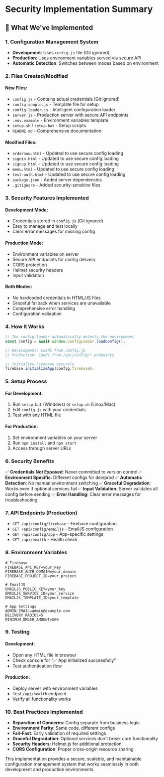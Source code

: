 # Security Implementation Summary

## 🔐 What We've Implemented

### 1. Configuration Management System
- **Development**: Uses `config.js` file (Git ignored)
- **Production**: Uses environment variables served via secure API
- **Automatic Detection**: Switches between modes based on environment

### 2. Files Created/Modified

#### New Files:
- `config.js` - Contains actual credentials (Git ignored)
- `config.sample.js` - Template file for setup
- `config-loader.js` - Intelligent configuration loader
- `server.js` - Production server with secure API endpoints
- `.env.example` - Environment variables template
- `setup.sh` / `setup.bat` - Setup scripts
- `README.md` - Comprehensive documentation

#### Modified Files:
- `ordernow.html` - Updated to use secure config loading
- `signin.html` - Updated to use secure config loading
- `signup.html` - Updated to use secure config loading
- `menu.html` - Updated to use secure config loading
- `test-auth.html` - Updated to use secure config loading
- `package.json` - Added server dependencies
- `.gitignore` - Added security-sensitive files

### 3. Security Features Implemented

#### Development Mode:
- Credentials stored in `config.js` (Git ignored)
- Easy to manage and test locally
- Clear error messages for missing config

#### Production Mode:
- Environment variables on server
- Secure API endpoints for config delivery
- CORS protection
- Helmet security headers
- Input validation

#### Both Modes:
- No hardcoded credentials in HTML/JS files
- Graceful fallback when services are unavailable
- Comprehensive error handling
- Configuration validation

### 4. How It Works

```javascript
// The config loader automatically detects the environment
const config = await window.configLoader.loadConfig();

// Development: Loads from config.js
// Production: Loads from /api/config/* endpoints

// Initialize Firebase securely
firebase.initializeApp(config.firebase);
```

### 5. Setup Process

#### For Development:
1. Run `setup.bat` (Windows) or `setup.sh` (Linux/Mac)
2. Edit `config.js` with your credentials
3. Test with any HTML file

#### For Production:
1. Set environment variables on your server
2. Run `npm install` and `npm start`
3. Access through server URLs

### 6. Security Benefits

✅ **Credentials Not Exposed**: Never committed to version control
✅ **Environment Specific**: Different configs for dev/prod
✅ **Automatic Detection**: No manual environment switching
✅ **Graceful Degradation**: Works even if optional services fail
✅ **Input Validation**: Server validates all config before sending
✅ **Error Handling**: Clear error messages for troubleshooting

### 7. API Endpoints (Production)

- `GET /api/config/firebase` - Firebase configuration
- `GET /api/config/emailjs` - EmailJS configuration  
- `GET /api/config/app` - App-specific settings
- `GET /api/health` - Health check

### 8. Environment Variables

```env
# Firebase
FIREBASE_API_KEY=your_key
FIREBASE_AUTH_DOMAIN=your_domain
FIREBASE_PROJECT_ID=your_project

# EmailJS
EMAILJS_PUBLIC_KEY=your_key
EMAILJS_SERVICE_ID=your_service
EMAILJS_TEMPLATE_ID=your_template

# App Settings
ADMIN_EMAIL=admin@example.com
DELIVERY_RADIUS=5
MINIMUM_ORDER_AMOUNT=500
```

### 9. Testing

#### Development:
- Open any HTML file in browser
- Check console for "✅ App initialized successfully"
- Test authentication flow

#### Production:
- Deploy server with environment variables
- Test `/api/health` endpoint
- Verify all functionality works

### 10. Best Practices Implemented

- **Separation of Concerns**: Config separate from business logic
- **Environment Parity**: Same code, different configs
- **Fail-Fast**: Early validation of required settings
- **Graceful Degradation**: Optional services don't break core functionality
- **Security Headers**: Helmet.js for additional protection
- **CORS Configuration**: Proper cross-origin resource sharing

This implementation provides a secure, scalable, and maintainable configuration management system that works seamlessly in both development and production environments.
